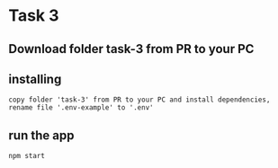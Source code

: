 # Task 3

## Download folder task-3 from PR to your PC

## installing
```
copy folder 'task-3' from PR to your PC and install dependencies, rename file '.env-example' to '.env'
```
## run the app
```
npm start
```
